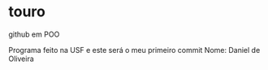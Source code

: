 # touro
github em POO

Programa feito na USF e este será o meu primeiro commit
Nome: Daniel de Oliveira
